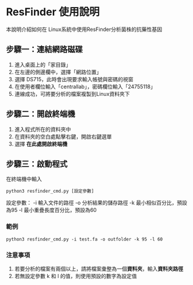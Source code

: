 # ResFinder 使用說明

本說明介紹如何在 Linux系統中使用ResFinder分析菌株的抗藥性基因

## 步驟一：連結網路磁碟

 1. 進入桌面上的「家目錄」
 2. 在左邊的側邊欄中，選擇「網路位置」
 3. 選擇 DS715，此時會出現要求輸入帳號與密碼的視窗
 4. 在使用者欄位輸入「centrallab」，密碼欄位輸入「24755118」
 5. 連線成功，可將要分析的檔案複製到Linux資料夾下

## 步驟二：開啟終端機

 1. 進入程式所在的資料夾中
 2. 在資料夾的空白處點擊右鍵，開啟右鍵選單
 3. 選擇 **在此處開啟終端機**

## 步驟三：啟動程式
在終端機中輸入
```
python3 resfinder_cmd.py [設定參數]
```
設定參數：
	-i 輸入文件的路徑
		-o 分析結果的儲存路徑
	-k 最小相似百分比，預設為95
	-l 最小重疊長度百分比，預設為60

### 範例
```
python3 resfinder_cmd.py -i test.fa -o outfolder -k 95 -l 60
```
### 注意事項

 1. 若要分析的檔案有兩個以上，請將檔案彙整為一個**資料夾**，輸入**資料夾路徑**
 2. 若無設定參數 k 和 l 的值，則使用預設的數字為設定值


<!--stackedit_data:
eyJoaXN0b3J5IjpbOTc1MTMyNTcwLDE0OTQ2NzA1ODAsLTYxOD
MxNzQ2Miw1NjA0NTM2NTksLTEzNzIwMTg1MzcsLTEyMzc5Njcx
MjksLTg1NzUwMTY3MywtMTQzNDUzMzg2OSwtMTQ0NTExODM0Ni
wxMTg4MTg0ODIsMTE4MzcwMjUxOCwxMjk4NjU3NTI1XX0=
-->